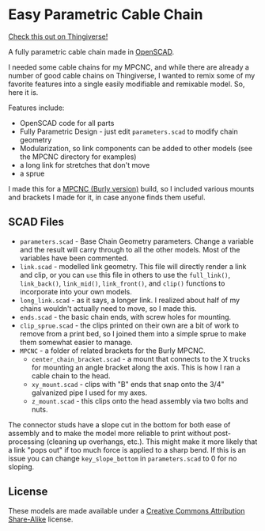 # Easy Parametric Cable Chain

[Check this out on Thingiverse!](https://www.thingiverse.com/thing:4603506)

A fully parametric cable chain made in [OpenSCAD](http://www.openscad.org/).

I needed some cable chains for my MPCNC, and while there are already a number of good cable chains on Thingiverse, I wanted to remix some of my favorite features into a single easily modifiable and remixable model. So, here it is.

Features include:

* OpenSCAD code for all parts
* Fully Parametric Design - just edit `parameters.scad` to modify chain geometry
* Modularization, so link components can be added to other models (see the MPCNC directory for examples)
* a long link for stretches that don't move
* a sprue

I made this for a [MPCNC (Burly version)](https://docs.v1engineering.com/mpcnc/burly/) build, so I included various mounts and brackets I made for it, in case anyone finds them useful.

## SCAD Files

* `parameters.scad` - Base Chain Geometry parameters.  Change a variable and the result will carry through to all the other models. Most of the variables have been commented.
* `link.scad` - modelled link geometry. This file will directly render a link and clip, or you can `use` this file in others to use the `full_link()`, `link_back()`, `link_mid()`, `link_front()`, and `clip()` functions to incorporate into your own models.
* `long_link.scad` - as it says, a longer link. I realized about half of my chains wouldn't actually need to move, so I made this.
* `ends.scad` - the basic chain ends, with screw holes for mounting.
* `clip_sprue.scad` - the clips printed on their own are a bit of work to remove from a print bed, so I joined them into a simple sprue to make them somewhat easier to manage.
* `MPCNC` - a folder of related brackets for the Burly MPCNC.
	* `center_chain_bracket.scad` - a mount that connects to the X trucks for mounting an angle bracket along the axis. This is how I ran a cable chain to the head.
	* `xy_mount.scad` - clips with "B" ends that snap onto the 3/4" galvanized pipe I used for my axes.
	* `z_mount.scad` - this clips onto the head assembly via two bolts and nuts.

The connector studs have a slope cut in the bottom for both ease of assembly and to make the model more reliable to print without post-processing (cleaning up overhangs, etc.). This might make it more likely that a link "pops out" if too much force is applied to a sharp bend. If this is an issue you can change `key_slope_bottom` in `parameters.scad` to 0 for no sloping.

## License

These models are made available under a [Creative Commons Attribution Share-Alike](https://creativecommons.org/licenses/by-sa/4.0/) license.
